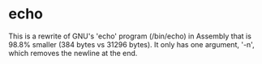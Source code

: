 echo
===
This is a rewrite of GNU's 'echo' program (/bin/echo) in Assembly that is 98.8% smaller (384 bytes vs 31296 bytes). It only has one argument, '-n', which removes the newline at the end.
